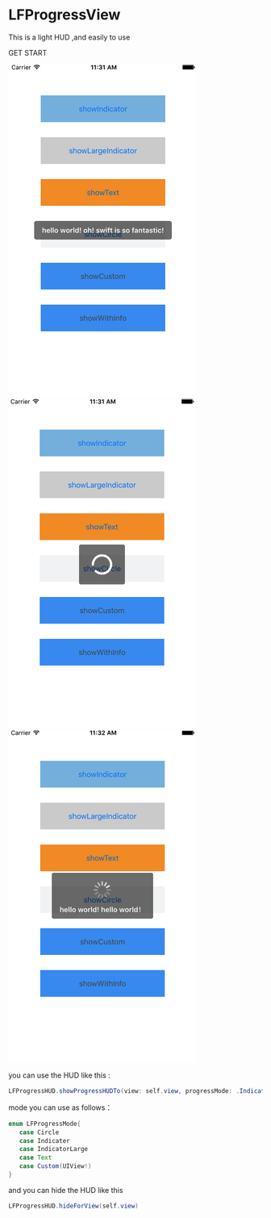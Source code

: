 # LFProgressView

This is a light HUD ,and easily to use

GET START

 ![LFProgressView](https://github.com/mlf2020/LFProgressView/blob/master/Snip20160608_20.png)![LFProgressView](https://github.com/mlf2020/LFProgressView/blob/master/Snip20160608_21.png)![LFProgressView](https://github.com/mlf2020/LFProgressView/blob/master/Snip20160608_22.png)
 
 you can use the HUD like this :
 
```java 
LFProgressHUD.showProgressHUDTo(view: self.view, progressMode: .Indicater) 
```
mode you can use as follows：
 
 ```java 
 enum LFProgressMode{
    case Circle
    case Indicater
    case IndicatorLarge
    case Text
    case Custom(UIView!)
}
```

and you can hide the HUD like this 

```java
LFProgressHUD.hideForView(self.view)
```


